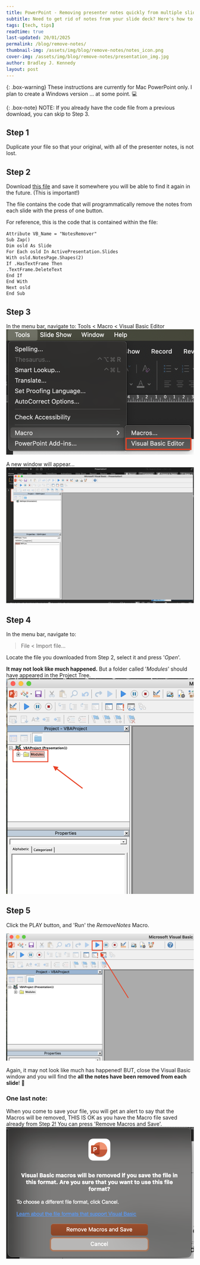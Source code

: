 ```yaml
---
title: PowerPoint - Removing presenter notes quickly from multiple slides
subtitle: Need to get rid of notes from your slide deck? Here's how to do it in a few clicks!
tags: [tech, tips]
readtime: true
last-updated: 20/01/2025
permalink: /blog/remove-notes/
thumbnail-img: /assets/img/blog/remove-notes/notes_icon.png
cover-img: /assets/img/blog/remove-notes/presentation_img.jpg
author: Bradley J. Kennedy
layout: post
---
```

{: .box-warning}
These instructions are currently for Mac PowerPoint only. I plan to create a Windows version ... at some point. :computer:

{: .box-note}
<i class="fas fa-exclamation-circle icon-yellow" aria-hidden="true"></i> NOTE: If you already have the code file from a previous download, you can skip to Step 3.

## Step 1

Duplicate your file so that your original, with all of the presenter notes, is not lost.

## Step 2

Download <a href="/assets/img/blog/remove-notes/_SlideNotesRemover.bas" download>this file</a> and save it somewhere you will be able to find it again in the future. (This is important!)

The file contains the code that will programmatically remove the notes from each slide with the press of one button.

For reference, this is the code that is contained within the file:

``` vba
Attribute VB_Name = "NotesRemover"
Sub Zap()
Dim osld As Slide
For Each osld In ActivePresentation.Slides
With osld.NotesPage.Shapes(2)
If .HasTextFrame Then
.TextFrame.DeleteText
End If
End With
Next osld
End Sub
```

## Step 3

In the menu bar, navigate to:
Tools < Macro < Visual Basic Editor
![Tools menu](/assets/img/blog/remove-notes/ToolsMenu.png)

A new window will appear...
![VB Window](/assets/img/blog/remove-notes/VisualBasic.png)

## Step 4

In the menu bar, navigate to:
> File < Import file...

Locate the file you downloaded from Step 2, select it and press '*Open*'.

**It may not look like much happened.** But a folder called '*Modules*' should have appeared in the Project Tree.
![Modules folder](/assets/img/blog/remove-notes/ModulesFolder.png)

## Step 5

Click the PLAY button, and 'Run' the *RemoveNotes* Macro.

![Play button](/assets/img/blog/remove-notes/PlayButton.png)

Again, it may not look like much has happened! BUT, close the Visual Basic window and you will find the **all the notes have been removed from each slide**! :tada:

### One last note:

When you come to save your file, you will get an alert to say that the Macros will be removed, THIS IS OK as you have the Macro file saved already from Step 2! You can press 'Remove Macros and Save'.
![Save message](/assets/img/blog/remove-notes/SaveMessage.png)
